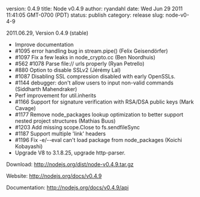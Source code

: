 version: 0.4.9
title: Node v0.4.9
author: ryandahl
date: Wed Jun 29 2011 11:41:05 GMT-0700 (PDT)
status: publish
category: release
slug: node-v0-4-9

2011.06.29, Version 0.4.9 (stable)<ul>
<li> Improve documentation
<li> #1095 error handling bug in stream.pipe() (Felix Geisendörfer)
<li> #1097 Fix a few leaks in node_crypto.cc (Ben Noordhuis)
<li> #562 #1078 Parse file:// urls properly (Ryan Petrello)
<li> #880 Option to disable SSLv2 (Jérémy Lal)
<li> #1087 Disabling SSL compression disabled with early OpenSSLs.
<li> #1144 debugger: don't allow users to input non-valid commands (Siddharth Mahendraker)
<li> Perf improvement for util.inherits
<li> #1166 Support for signature verification with RSA/DSA public keys (Mark Cavage)
<li> #1177 Remove node_packages lookup optimization to better support nested project structures (Mathias Buus)
<li> #1203 Add missing scope.Close to fs.sendfileSync
<li> #1187 Support multiple 'link' headers
<li> #1196 Fix -e/--eval can't load package from node_packages (Koichi Kobayashi)
<li> Upgrade V8 to 3.1.8.25, upgrade http-parser.</ul>


Download: <a href="http://nodejs.org/dist/node-v0.4.9.tar.gz">http://nodejs.org/dist/node-v0.4.9.tar.gz</a>

Website: <a href="http://nodejs.org/docs/v0.4.9">http://nodejs.org/docs/v0.4.9</a>

Documentation: <a href="http://nodejs.org/docs/v0.4.9/api">http://nodejs.org/docs/v0.4.9/api</a>
